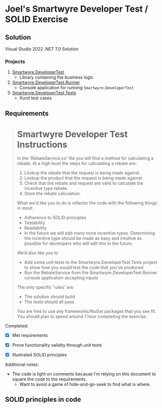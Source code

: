 # Joel's Smartwyre Developer Test / SOLID Exercise

## Solution

Visual Studio 2022 .NET 7.0 Solution

### Projects

1. [Smartwyre.DeveloperTest](Smartwyre.DeveloperTest)
    * Library containing the business logic
1. [Smartwyre.DeveloperTest.Runner](developer-interview-test/Smartwyre.DeveloperTest.Runner)
    * Console application for running `Smartwyre.DeveloperTest`
1. [Smartwyre.DeveloperTest.Tests](developer-interview-test/Smartwyre.DeveloperTest.Tests)
    * Xunit test cases

## Requirements

> # Smartwyre Developer Test Instructions
> 
> In the 'RebateService.cs' file you will find a method for calculating a rebate. At a high level the steps for calculating a rebate are:
> 
>  1. Lookup the rebate that the request is being made against.
>  2. Lookup the product that the request is being made against.
>  2. Check that the rebate and request are valid to calculate the incentive type rebate.
>  3. Store the rebate calculation.
> 
> What we'd like you to do is refactor the code with the following things in mind:
> 
>  - Adherence to SOLID principles
>  - Testability
>  - Readability
>  - In the future we will add many more incentive types. Determining the incentive type should be made as easy and intuitive as possible for developers who will edit this in the future.
> 
> We’d also like you to 
>  - Add some unit tests to the Smartwyre.DeveloperTest.Tests project to show how you would test the code that you’ve produced 
>  - Run the RebateService from the Smartwyre.DeveloperTest.Runner console application accepting inputs
> 
> The only specific 'rules' are:
> 
> - The solution should build
> - The tests should all pass
> 
> You are free to use any frameworks/NuGet packages that you see fit. You should plan to spend around 1 hour completing the exercise.


Completed:

- [x] Met requirements
- [x] Prove functionality validity through unit tests
- [x] Illustrated SOLID principles


Additional notes:
   * The code is light on comments because I'm relying on this document to square the code to the requirements.
      * Want to avoid a game of hide-and-go-seek to find what is where.


## SOLID principles in code
